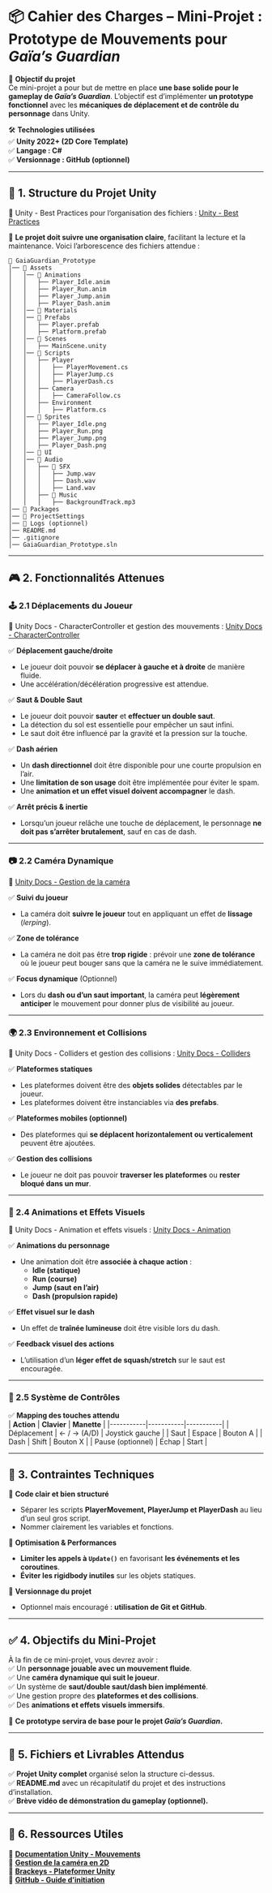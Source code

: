 # **📦 Cahier des Charges – Mini-Projet : Prototype de Mouvements pour *Gaïa’s Guardian***  

📢 **Objectif du projet**  
Ce mini-projet a pour but de mettre en place **une base solide pour le gameplay de *Gaïa’s Guardian***. L’objectif est d’implémenter **un prototype fonctionnel** avec les **mécaniques de déplacement et de contrôle du personnage** dans Unity.  

🛠 **Technologies utilisées**  
✅ **Unity 2022+ (2D Core Template)**  
✅ **Langage : C#**  
✅ **Versionnage : GitHub (optionnel)**  

---

## **📂 1. Structure du Projet Unity**

📖 Unity - Best Practices pour l’organisation des fichiers : [Unity - Best Practices](https://learn.unity.com/tutorial/project-organization-2019-3?language=en)

📌 **Le projet doit suivre une organisation claire**, facilitant la lecture et la maintenance. Voici l’arborescence des fichiers attendue :  

```
📁 GaiaGuardian_Prototype
│── 📁 Assets
│   │── 📁 Animations
│   │   ├── Player_Idle.anim
│   │   ├── Player_Run.anim
│   │   ├── Player_Jump.anim
│   │   ├── Player_Dash.anim
│   │── 📁 Materials
│   │── 📁 Prefabs
│   │   ├── Player.prefab
│   │   ├── Platform.prefab
│   │── 📁 Scenes
│   │   ├── MainScene.unity
│   │── 📁 Scripts
│   │   ├── Player
│   │   │   ├── PlayerMovement.cs
│   │   │   ├── PlayerJump.cs
│   │   │   ├── PlayerDash.cs
│   │   ├── Camera
│   │   │   ├── CameraFollow.cs
│   │   ├── Environment
│   │   │   ├── Platform.cs
│   │── 📁 Sprites
│   │   ├── Player_Idle.png
│   │   ├── Player_Run.png
│   │   ├── Player_Jump.png
│   │   ├── Player_Dash.png
│   │── 📁 UI
│   │── 📁 Audio
│   │   ├── 📁 SFX
│   │   │   ├── Jump.wav
│   │   │   ├── Dash.wav
│   │   │   ├── Land.wav
│   │   ├── 📁 Music
│   │   │   ├── BackgroundTrack.mp3
│── 📁 Packages
│── 📁 ProjectSettings
│── 📁 Logs (optionnel)
│── README.md
│── .gitignore
│── GaiaGuardian_Prototype.sln
```

---

## **🎮 2. Fonctionnalités Attenues**  

### **🕹️ 2.1 Déplacements du Joueur**

📖 Unity Docs - CharacterController et gestion des mouvements : [Unity Docs - CharacterController](https://docs.unity3d.com/Manual/class-CharacterController.html)

✅ **Déplacement gauche/droite**  
- Le joueur doit pouvoir **se déplacer à gauche et à droite** de manière fluide.  
- Une accélération/décélération progressive est attendue.  

✅ **Saut & Double Saut**  
- Le joueur doit pouvoir **sauter** et **effectuer un double saut**.  
- La détection du sol est essentielle pour empêcher un saut infini.  
- Le saut doit être influencé par la gravité et la pression sur la touche.  

✅ **Dash aérien**  
- Un **dash directionnel** doit être disponible pour une courte propulsion en l’air.  
- Une **limitation de son usage** doit être implémentée pour éviter le spam.  
- Une **animation et un effet visuel doivent accompagner** le dash.  

✅ **Arrêt précis & inertie**  
- Lorsqu’un joueur relâche une touche de déplacement, le personnage **ne doit pas s’arrêter brutalement**, sauf en cas de dash.  

---

### **📷 2.2 Caméra Dynamique**

📖 [Unity Docs - Gestion de la caméra](https://docs.unity3d.com/6000.0/Documentation/ScriptReference/Camera.html)

✅ **Suivi du joueur**  
- La caméra doit **suivre le joueur** tout en appliquant un effet de **lissage** (*lerping*).  

✅ **Zone de tolérance**  
- La caméra ne doit pas être **trop rigide** : prévoir une **zone de tolérance** où le joueur peut bouger sans que la caméra ne le suive immédiatement.  

✅ **Focus dynamique** (Optionnel)  
- Lors du **dash ou d’un saut important**, la caméra peut **légèrement anticiper** le mouvement pour donner plus de visibilité au joueur.  

---

### **🌍 2.3 Environnement et Collisions**

📖 Unity Docs - Colliders et gestion des collisions : [Unity Docs - Colliders](https://docs.unity3d.com/Manual/CollidersOverview.html)

✅ **Plateformes statiques**  
- Les plateformes doivent être des **objets solides** détectables par le joueur.  
- Les plateformes doivent être instanciables via **des prefabs**.  

✅ **Plateformes mobiles (optionnel)**  
- Des plateformes qui **se déplacent horizontalement ou verticalement** peuvent être ajoutées.  

✅ **Gestion des collisions**  
- Le joueur ne doit pas pouvoir **traverser les plateformes** ou **rester bloqué dans un mur**.  

---

### **🎨 2.4 Animations et Effets Visuels**  

📖 Unity Docs - Animation et effets visuels : [Unity Docs - Animation](https://docs.unity3d.com/Manual/AnimationSection.html)

✅ **Animations du personnage**  
- Une animation doit être **associée à chaque action** :  
  - **Idle (statique)**  
  - **Run (course)**  
  - **Jump (saut en l’air)**  
  - **Dash (propulsion rapide)**  

✅ **Effet visuel sur le dash**  
- Un effet de **traînée lumineuse** doit être visible lors du dash.  

✅ **Feedback visuel des actions**  
- L’utilisation d’un **léger effet de squash/stretch** sur le saut est encouragée.  

---

### **💾 2.5 Système de Contrôles**  

✅ **Mapping des touches attendu**  
| **Action** | **Clavier** | **Manette** |
|-----------|-----------|-----------|
| Déplacement | ← / → (A/D) | Joystick gauche |
| Saut | Espace | Bouton A |
| Dash | Shift | Bouton X |
| Pause (optionnel) | Échap | Start |

---

## **📢 3. Contraintes Techniques**  

📌 **Code clair et bien structuré**  
- Séparer les scripts **PlayerMovement, PlayerJump et PlayerDash** au lieu d’un seul gros script.  
- Nommer clairement les variables et fonctions.  

📌 **Optimisation & Performances**  
- **Limiter les appels à `Update()`** en favorisant **les événements et les coroutines**.  
- **Éviter les rigidbody inutiles** sur les objets statiques.  

📌 **Versionnage du projet**  
- Optionnel mais encouragé : **utilisation de Git et GitHub**.  

---

## **✅ 4. Objectifs du Mini-Projet**  

À la fin de ce mini-projet, vous devrez avoir :  
✅ Un **personnage jouable avec un mouvement fluide**.  
✅ Une **caméra dynamique qui suit le joueur**.  
✅ Un système de **saut/double saut/dash bien implémenté**.  
✅ Une gestion propre des **plateformes et des collisions**.  
✅ Des **animations et effets visuels immersifs**.  

📢 **Ce prototype servira de base pour le projet *Gaïa’s Guardian*.**  

---

## **📂 5. Fichiers et Livrables Attendus**  

✅ **Projet Unity complet** organisé selon la structure ci-dessus.  
✅ **README.md** avec un récapitulatif du projet et des instructions d’installation.  
✅ **Brève vidéo de démonstration du gameplay (optionnel).**  

---

## **📌 6. Ressources Utiles**  

📖 **[Documentation Unity - Mouvements](https://docs.unity3d.com/Manual/)**  
📖 **[Gestion de la caméra en 2D](https://docs.unity3d.com/Manual/CameraUsage.html)**  
📖 **[Brackeys - Plateformer Unity](https://www.youtube.com/watch?v=K1xZ-rycYY8)**  
📖 **[GitHub - Guide d’initiation](https://git-scm.com/book/en/v2)**  
